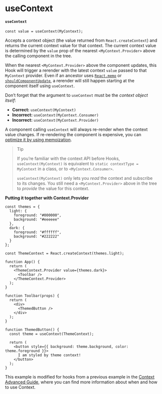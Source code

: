 # useContext

#### `useContext` <a href="#usecontext" id="usecontext"></a>

```
const value = useContext(MyContext);
```

Accepts a context object (the value returned from `React.createContext`) and returns the current context value for that context. The current context value is determined by the `value` prop of the nearest `<MyContext.Provider>` above the calling component in the tree.

When the nearest `<MyContext.Provider>` above the component updates, this Hook will trigger a rerender with the latest context `value` passed to that `MyContext` provider. Even if an ancestor uses [`React.memo`](https://devdocs.io/react/react-api#reactmemo) or [`shouldComponentUpdate`](https://devdocs.io/react/react-component#shouldcomponentupdate), a rerender will still happen starting at the component itself using `useContext`.

Don’t forget that the argument to `useContext` must be the _context object itself_:

* **Correct:** `useContext(MyContext)`
* **Incorrect:** `useContext(MyContext.Consumer)`
* **Incorrect:** `useContext(MyContext.Provider)`

A component calling `useContext` will always re-render when the context value changes. If re-rendering the component is expensive, you can [optimize it by using memoization](https://github.com/facebook/react/issues/15156#issuecomment-474590693).

> Tip
>
> If you’re familiar with the context API before Hooks, `useContext(MyContext)` is equivalent to `static contextType = MyContext` in a class, or to `<MyContext.Consumer>`.
>
> `useContext(MyContext)` only lets you _read_ the context and subscribe to its changes. You still need a `<MyContext.Provider>` above in the tree to _provide_ the value for this context.

**Putting it together with Context.Provider**

```
const themes = {
  light: {
    foreground: "#000000",
    background: "#eeeeee"
  },
  dark: {
    foreground: "#ffffff",
    background: "#222222"
  }
};

const ThemeContext = React.createContext(themes.light);

function App() {
  return (
    <ThemeContext.Provider value={themes.dark}>
      <Toolbar />
    </ThemeContext.Provider>
  );
}

function Toolbar(props) {
  return (
    <div>
      <ThemedButton />
    </div>
  );
}

function ThemedButton() {
  const theme = useContext(ThemeContext);

  return (
    <button style={{ background: theme.background, color: theme.foreground }}>
      I am styled by theme context!
    </button>
  );
}
```

This example is modified for hooks from a previous example in the [Context Advanced Guide](https://devdocs.io/react/context), where you can find more information about when and how to use Context.

